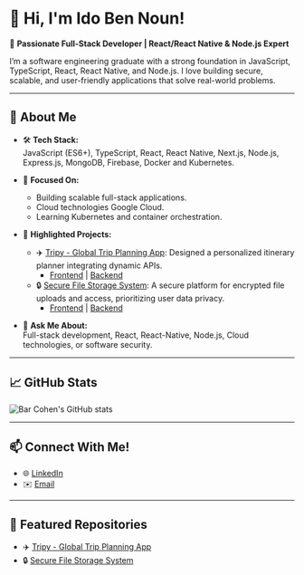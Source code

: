 # 👋 Hi, I'm Ido Ben Noun!

🚀 **Passionate Full-Stack Developer | React/React Native & Node.js Expert**

I’m a software engineering graduate with a strong foundation in JavaScript, TypeScript, React, React Native, and Node.js. I love building secure, scalable, and user-friendly applications that solve real-world problems.

---

## 🌟 About Me

- 🛠️ **Tech Stack:**  
  JavaScript (ES6+), TypeScript, React, React Native, Next.js, Node.js, Express.js, MongoDB, Firebase, Docker and Kubernetes.

- 🎯 **Focused On:**  
  - Building scalable full-stack applications.  
  - Cloud technologies Google Cloud.  
  - Learning Kubernetes and container orchestration.

- 📂 **Highlighted Projects:**
  - ✈️ [Tripy - Global Trip Planning App](https://github.com/idobe2/NetworkingApp): Designed a personalized itinerary planner integrating dynamic APIs.  
    - [Frontend](https://github.com/idobe2/NetworkingApp) | [Backend](https://github.com/Bar1996/Tripy_Backend)
  - 🔒 [Secure File Storage System](https://github.com/Bar1996/SFS_Front): A secure platform for encrypted file uploads and access, prioritizing user data privacy.  
    - [Frontend](https://github.com/Bar1996/SFS_Front) | [Backend](https://github.com/Bar1996/SFS_Back)  


  

- 💬 **Ask Me About:**  
  Full-stack development, React, React-Native, Node.js, Cloud technologies, or software security.

---

## 📈 GitHub Stats

![Bar Cohen's GitHub stats](https://github-readme-stats.vercel.app/api?username=idobe2&show_icons=true&theme=radical)

---

## 📫 Connect With Me!

- 🌐 [LinkedIn](https://www.linkedin.com/in/idobn/)  
- ✉️ [Email](mailto:idobenoun@gmail.com)

---

## 🌟 Featured Repositories

- ✈️ [Tripy - Global Trip Planning App](https://github.com/idobe2/NetworkingApp)
- 🔒 [Secure File Storage System](https://github.com/Bar1996/SFS_Front)
